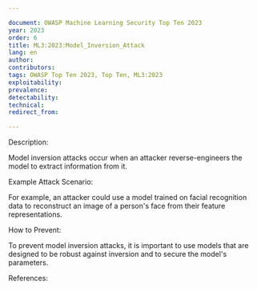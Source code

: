 ```yaml
---

document: OWASP Machine Learning Security Top Ten 2023
year: 2023
order: 6
title: ML3:2023:Model_Inversion_Attack
lang: en
author:
contributors:
tags: OWASP Top Ten 2023, Top Ten, ML3:2023
exploitability:
prevalence:
detectability:
technical:
redirect_from:

---
```



Description:

Model inversion attacks occur when an attacker reverse-engineers the
model to extract information from it.

Example Attack Scenario:

For example, an attacker could use a model trained on facial recognition
data to reconstruct an image of a person\'s face from their feature
representations.

How to Prevent:

To prevent model inversion attacks, it is important to use models that
are designed to be robust against inversion and to secure the model\'s
parameters.

References:
